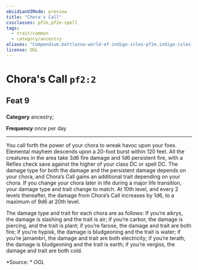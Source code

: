 ```yaml
---
obsidianUIMode: preview
title: "Chora's Call"
cssclasses: pf2e,pf2e-spell
tags:
  - trait/common
  - category/ancestry
aliases: "Compendium.battlezoo-world-of-indigo-isles-pf2e.indigo-isles-feats.Item.C3wADzsIN43OkLqX"
license: OGL
---
```

# Chora's Call `pf2:2`
## Feat 9
### 

**Category** ancestry; 




**Frequency** once per day

* * *

You call forth the power of your chora to wreak havoc upon your foes. Elemental mayhem descends upon a 20-foot burst within 120 feet. All the creatures in the area take 3d6 fire damage and 1d6 persistent fire, with a Reflex check save against the higher of your class DC or spell DC. The damage type for both the damage and the persistent damage depends on your chora, and Chora’s Call gains an additional trait depending on your chora. If you change your chora later in life during a major life transition, your damage type and trait change to match. At 10th level, and every 2 levels thereafter, the damage from Chora’s Call increases by 1d6, to a maximum of 9d6 at 20th level.

The damage type and trait for each chora are as follows: If you’re aikrys, the damage is slashing and the trait is air; if you’re carbor, the damage is piercing, and the trait is plant; if you’re farose, the damage and trait are both fire; if you’re hypisk, the damage is bludgeoning and the trait is water; if you’re jamambri, the damage and trait are both electricity; if you’re terath, the damage is bludgeoning and the trait is earth; if you’re vergiss, the damage and trait are both cold.

*Source: *
*OGL*